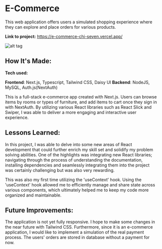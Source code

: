 # E-Commerce


This web application offers users a simulated shopping experience where they can explore and place orders for various products.

**Link to project:** https://e-commerce-chi-seven.vercel.app/

![alt tag](https://github.com/Chloe-0123/e-commerce/blob/main/public/img/screenshot.jpgg)

## How It's Made:

**Tech used:** 

**Frontend**: Next.js, Typescript, Tailwind CSS, Daisy UI
**Backend**: NodeJS, MySQL, Auth.js(NextAuth)

This is a full-stack e-commerce app created with Next.js. Users can browse items by rooms or types of furniture, and add items to cart once they sign in with NextAuth. By utilizing various React libraries such as React Slick and Swiper, I was able to deliver a more engaging and interactive user experience. 

## Lessons Learned:

In this project, I was able to delve into some new areas of React development that could further enrich my skill set and solidify my problem solving abilities. One of the highlights was integrating new React libraries; navigating through the process of understanding the documentation, installing dependencies and seamlessly integrating them into the project was certainly challenging but was also very rewarding. 

This was also my first time utilizing the 'useContext' hook. Using the 'useContext' hook allowed me to efficiently manage and share state across various components, which ultimately helped me to keep my code more organized and maintainable.

## Future Improvements:

The application is not yet fully responsive. I hope to make some changes in the near future with Tailwind CSS. Furthermore, since it is an e-commerce application, I would like to implement a simulation of the real payment process. The users' orders are stored in database without a payment for now. 


